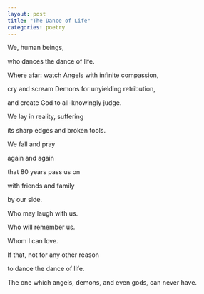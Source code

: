 ```yaml
---
layout: post
title: "The Dance of Life"
categories: poetry
---
```


We, human beings,

who dances the dance of life.

Where afar: watch Angels with infinite compassion,

cry and scream Demons for unyielding retribution,

and create God to all-knowingly judge.

We lay in reality, suffering

its sharp edges and broken tools.

We fall and pray

again and again

that 80 years pass us on

with friends and family

by our side.

Who may laugh with us.

Who will remember us.

Whom I can love.

If that, not for any other reason

to dance the dance of life.

The one which angels, demons, and even gods, can never have.
